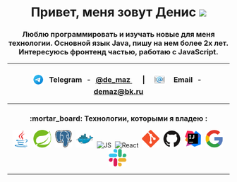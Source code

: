 <h1 align="center"> Привет, меня зовут Денис 
<img src="https://github.com/blackcater/blackcater/raw/main/images/Hi.gif" height="32"/></h1>

<h3 align="center">Люблю программировать и изучать новые для меня технологии. Основной язык Java, пишу на нем более 2х лет. Интересуюсь фронтенд частью, работаю с JavaScript. </h3>

<hr>

<h3 align="center">  
  <img src="https://github.com/DeMazGH/DeMazGH/blob/main/images/icons/tg-app-icon.svg" title="Tg" alt="Tg" width="26" height="26" align="center" 
    style="margin-bottom: 4px;" /> &nbsp
  Telegram &nbsp - &nbsp <a href="https://t.me/de_maz">@de_maz </a> &nbsp &nbsp &nbsp 
  | 
  &nbsp &nbsp 
  <img src="https://github.com/DeMazGH/DeMazGH/blob/main/images/icons/email-icon.png" title="Email" alt="Email" width="26" height="26" align="center" 
    style="margin-bottom: 4px;" /> &nbsp
  &nbsp Email &nbsp - &nbsp <a href="mailto:demaz@bk.ru">demaz@bk.ru </a> </h3>
  
<hr>

<h3 align="center">:mortar_board: Технологии, которыми я владею :</h3>

<div align="center">
<img src="https://github.com/devicons/devicon/blob/master/icons/java/java-original.svg" title="Java" alt="Java" width="40" height="40"/>&nbsp;
<img src="https://github.com/devicons/devicon/blob/master/icons/spring/spring-original.svg" title="Spring" alt="Spring" width="40" height="40"/>&nbsp;
<img src="https://github.com/devicons/devicon/blob/master/icons/postgresql/postgresql-original.svg" title="PostgreSQL" alt="PostgreSQL" width="40" height="40"/>&nbsp; 
<img src="https://github.com/devicons/devicon/blob/master/icons/docker/docker-original.svg" title="Docker" alt="Docker" width="40" height="40"/>&nbsp;
<img src="https://cdn.jsdelivr.net/gh/devicons/devicon@latest/icons/javascript/javascript-original.svg" title="JS" alt="JS" width="40" height="40"/>&nbsp;
<img src="https://cdn.jsdelivr.net/gh/devicons/devicon@latest/icons/react/react-original.svg" title="React" alt="React" width="40" height="40"/>&nbsp;
<img src="https://github.com/devicons/devicon/blob/master/icons/git/git-original.svg" title="Git" **alt="Git" width="40" height="40"/>&nbsp;
<img src="https://github.com/devicons/devicon/blob/master/icons/github/github-original.svg" title="Github" alt="Github" width="40" height="40"/>&nbsp;
<img src="https://github.com/devicons/devicon/blob/master/icons/intellij/intellij-original.svg" title="IntelliJ IDEA" alt="IntelliJ IDEA" width="40" height="40"/>&nbsp;
<img src="https://github.com/devicons/devicon/blob/master/icons/google/google-original.svg" title="Google" alt="Google" width="40" height="40"/>&nbsp;
<img src="https://github.com/devicons/devicon/blob/master/icons/slack/slack-original.svg" title="Slack" alt="Slack" width="40" height="40"/>&nbsp;
</div>

<hr>
